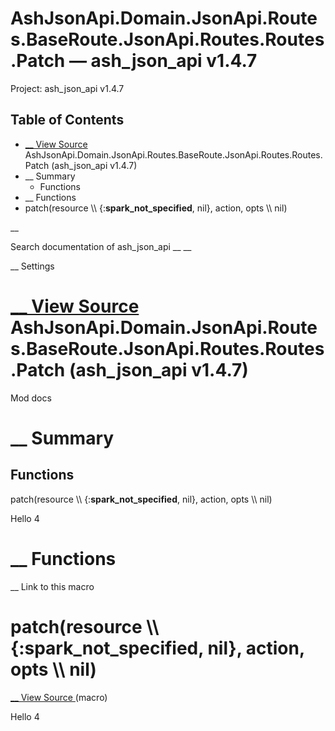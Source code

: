 # AshJsonApi.Domain.JsonApi.Routes.BaseRoute.JsonApi.Routes.Routes.Patch — ash_json_api v1.4.7

Project: ash_json_api v1.4.7

## Table of Contents

- [ __ View Source ](external_link) AshJsonApi.Domain.JsonApi.Routes.BaseRoute.JsonApi.Routes.Routes.Patch (ash_json_api v1.4.7)
- __ Summary
  - Functions
- __ Functions
- patch(resource \\\ {:__spark_not_specified__, nil}, action, opts \\\ nil)

__

Search documentation of ash_json_api __ __

__ Settings

#  [ __ View Source ](external_link) AshJsonApi.Domain.JsonApi.Routes.BaseRoute.JsonApi.Routes.Routes.Patch (ash_json_api v1.4.7)

Mod docs

#  __ Summary

##  Functions

patch(resource \\\ {:__spark_not_specified__, nil}, action, opts \\\ nil)

Hello 4

#  __ Functions

__ Link to this macro

# patch(resource \\\ {:__spark_not_specified__, nil}, action, opts \\\ nil)

[ __ View Source ](external_link) (macro)

Hello 4
